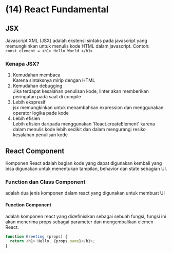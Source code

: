 # (14) React Fundamental #
## JSX ##
Javascript XML (JSX) adalah ekstensi sintaks pada javascript yang memungkinkan untuk menulis kode HTML dalam javascript. Contoh: <br>
` const element = <h1> Hello World </h1> `
### Kenapa JSX? ###
1. Kemudahan membaca <br>
  Karena sintaksnya mirip dengan HTML
2. Kemudahan debugging <br>
 Jika terdapat kesalahan penulisan kode, linter akan memberikan peringatan pada saat di compile
3. Lebih ekspresif <br>
jsx memungkinkan untuk menambahkan expression dan menggunakan operator logika pade kode
4. Lebih efisien <br>
Lebih efisien daripada menggunakan 'React.createElement' karena dalam menulis kode lebih sedikit dan dalam mengurangi resiko kesalahan penulisan kode

## React Component ##
Komponen React adalah bagian kode yang dapat digunakan kembali yang bisa digunakan untuk menentukan tampilan, behavior dan state sebagian UI.
### Function dan Class Component ###
adalah dua jenis komponen dalam react yang digunakan untuk membuat UI
#### Function Component ####
adalah komponen react yang didefinisikan sebagai sebuah fungsi, fungsi ini akan menerima props sebagai parameter dan mengembalikan elemen React. <br>
```javascript
function Greeting (props) {
  return <h1> Hello, {props.name}</h1>;
}
```
